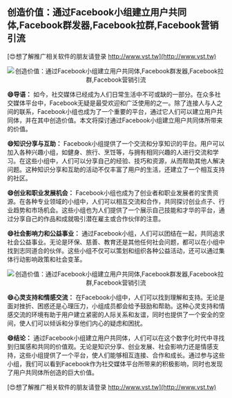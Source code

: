 ## **创造价值：通过Facebook小组建立用户共同体,Facebook群发器,Facebook拉群,Facebook营销引流**

[😍想了解推广相关软件的朋友请登录 http://www.vst.tw](http://www.vst.tw)

 <center><img src="https://vst.tw/MP4/tuiguang/png/2.png" alt="创造价值：通过Facebook小组建立用户共同体,Facebook群发器,Facebook拉群,Facebook营销引流"></center>

**😄导语：**
如今，社交媒体已经成为人们日常生活中不可或缺的一部分。在众多社交媒体平台中，Facebook无疑是最受欢迎和广泛使用的之一。除了连接人与人之间的联系，Facebook小组也成为了一个重要的平台，通过它人们可以建立用户共同体，并在其中创造价值。本文将探讨通过Facebook小组建立用户共同体所带来的价值。

**😄知识分享与互助：**
Facebook小组提供了一个交流和分享知识的平台。用户可以加入各种兴趣小组，如健身、旅行、烹饪等，与拥有相同兴趣的人进行交流和学习。在这些小组中，人们可以分享自己的经验、技巧和资源，从而帮助其他人解决问题。这种知识分享和互助的活动不仅丰富了用户的生活，还建立了一个相互支持的社区。

**😄创业和职业发展机会：**
Facebook小组也成为了创业者和职业发展者的宝贵资源。在各种专业领域的小组中，人们可以相互交流和合作，共同探讨创业点子、行业趋势和市场机会。这些小组也为人们提供了一个展示自己技能和才华的平台，通过分享自己的作品和成就吸引潜在雇主或合作伙伴的注意。

**😄社会影响力和公益事业：**
通过Facebook小组，人们可以团结在一起，共同追求社会公益事业。无论是环保、慈善、教育还是其他任何社会问题，都可以在小组中找到志同道合的伙伴。这些小组不仅可以策划和组织各种公益活动，还可以通过集体行动影响政策和社会变革。

 <center><img src="https://vst.tw/MP4/tuiguang/png/8.png" alt="创造价值：通过Facebook小组建立用户共同体,Facebook群发器,Facebook拉群,Facebook营销引流"></center>

**😄心灵支持和情感交流：**
在Facebook小组中，人们可以找到理解和支持。无论是面对挫折、困惑还是心理压力，小组成员都会给予鼓励和帮助。这种心灵支持和情感交流的环境有助于用户建立紧密的人际关系和友谊，同时也提供了一个安全的空间，使人们可以倾诉和分享他们内心的疑虑和困扰。

**😄结论：**
通过Facebook小组建立用户共同体，人们可以在这个数字化时代中寻找到归属感和共同的价值观。无论是知识分享、创业发展、社会影响力还是情感支持，这些小组提供了一个平台，使人们能够相互连接、合作和成长。通过参与这些小组，我们可以看到Facebook作为社交媒体平台所带来的积极影响，同时也发现了用户共同体所创造的巨大价值。

[😍想了解推广相关软件的朋友请登录 http://www.vst.tw](http://www.vst.tw)



